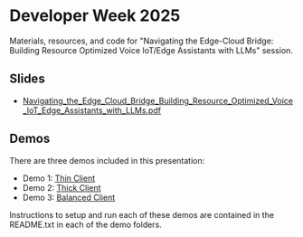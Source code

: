 # Developer Week 2025

Materials, resources, and code for "Navigating the Edge-Cloud Bridge: Building Resource Optimized Voice IoT/Edge Assistants with LLMs" session.

## Slides

- [Navigating_the_Edge_Cloud_Bridge_Building_Resource_Optimized_Voice_IoT_Edge_Assistants_with_LLMs.pdf](https://github.com/davidvonthenen/proposals/blob/main/2025_DEVELOPER_WEEK/Navigating_the_Edge_Cloud_Bridge_Building_Resource_Optimized_Voice_IoT_Edge_Assistants_with_LLMs.pdf)

## Demos

There are three demos included in this presentation:

- Demo 1: [Thin Client](https://github.com/davidvonthenen/proposals/blob/main/2025_DEVELOPER_WEEK/NavigatingTheEdgeCloudBridge/demos/1-thin-client)
- Demo 2: [Thick Client](https://github.com/davidvonthenen/proposals/blob/main/2025_DEVELOPER_WEEK/NavigatingTheEdgeCloudBridge/demos/2-thick-client)
- Demo 3: [Balanced Client](https://github.com/davidvonthenen/proposals/blob/main/2025_DEVELOPER_WEEK/NavigatingTheEdgeCloudBridge/demos/3-balanced-client)

Instructions to setup and run each of these demos are contained in the README.txt in each of the demo folders.
